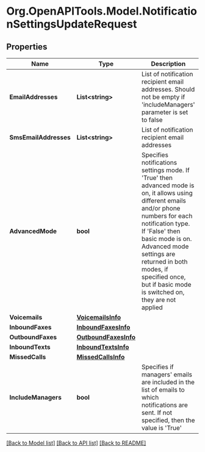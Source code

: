 
# Org.OpenAPITools.Model.NotificationSettingsUpdateRequest

## Properties

Name | Type | Description | Notes
------------ | ------------- | ------------- | -------------
**EmailAddresses** | **List&lt;string&gt;** | List of notification recipient email addresses. Should not be empty if &#39;includeManagers&#39; parameter is set to false | [optional] 
**SmsEmailAddresses** | **List&lt;string&gt;** | List of notification recipient email addresses | [optional] 
**AdvancedMode** | **bool** | Specifies notifications settings mode. If &#39;True&#39; then advanced mode is on, it allows using different emails and/or phone numbers for each notification type. If &#39;False&#39; then basic mode is on. Advanced mode settings are returned in both modes, if specified once, but if basic mode is switched on, they are not applied  | [optional] 
**Voicemails** | [**VoicemailsInfo**](VoicemailsInfo.md) |  | [optional] 
**InboundFaxes** | [**InboundFaxesInfo**](InboundFaxesInfo.md) |  | [optional] 
**OutboundFaxes** | [**OutboundFaxesInfo**](OutboundFaxesInfo.md) |  | [optional] 
**InboundTexts** | [**InboundTextsInfo**](InboundTextsInfo.md) |  | [optional] 
**MissedCalls** | [**MissedCallsInfo**](MissedCallsInfo.md) |  | [optional] 
**IncludeManagers** | **bool** | Specifies if managers&#39; emails are included in the list of emails to which notifications are sent. If not specified, then the value is &#39;True&#39; | [optional] [default to true]

[[Back to Model list]](../README.md#documentation-for-models)
[[Back to API list]](../README.md#documentation-for-api-endpoints)
[[Back to README]](../README.md)

